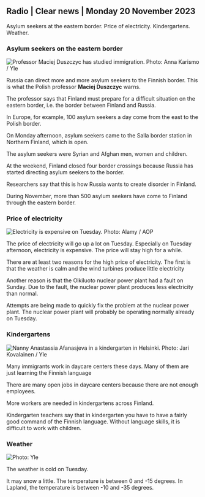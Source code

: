 ## Radio \| Clear news \| Monday 20 November 2023

Asylum seekers at the eastern border. Price of electricity. Kindergartens. Weather.

### Asylum seekers on the eastern border

![Professor Maciej Duszczyc has studied immigration. Photo: Anna Karismo / Yle](https://images.cdn.yle.fi/image/upload/c_crop,h_2268,w_4028,x_0,y_0/ar_1.777777777777777,c_fill,g_faces,h_675,w_1200/dpr_1.0/q_auto:eco/f_auto/fl_lossy/v1700423531/39-1203119655a67178e33b)

Russia can direct more and more asylum seekers to the Finnish border. This is what the Polish professor **Maciej Duszczyc** warns.

The professor says that Finland must prepare for a difficult situation on the eastern border, i.e. the border between Finland and Russia.

In Europe, for example, 100 asylum seekers a day come from the east to the Polish border.

On Monday afternoon, asylum seekers came to the Salla border station in Northern Finland, which is open.

The asylum seekers were Syrian and Afghan men, women and children.

At the weekend, Finland closed four border crossings because Russia has started directing asylum seekers to the border.

Researchers say that this is how Russia wants to create disorder in Finland.

During November, more than 500 asylum seekers have come to Finland through the eastern border.

### Price of electricity

![Electricity is expensive on Tuesday. Photo: Alamy / AOP](https://images.cdn.yle.fi/image/upload/c_crop,h_3375,w_6000,x_0,y_467/ar_1.777777777777777,c_fill,g_faces,h_675,w_1200/dpr_1.0/q_auto:eco/f_auto/fl_lossy/v1691842960/39-106121063c8f48238bcf)

The price of electricity will go up a lot on Tuesday. Especially on Tuesday afternoon, electricity is expensive. The price will stay high for a while.

There are at least two reasons for the high price of electricity. The first is that the weather is calm and the wind turbines produce little electricity

Another reason is that the Olkiluoto nuclear power plant had a fault on Sunday. Due to the fault, the nuclear power plant produces less electricity than normal.

Attempts are being made to quickly fix the problem at the nuclear power plant. The nuclear power plant will probably be operating normally already on Tuesday.

### Kindergartens

![Nanny Anastassia Afanasjeva in a kindergarten in Helsinki. Photo: Jari Kovalainen / Yle](https://images.cdn.yle.fi/image/upload/c_crop,h_3375,w_6000,x_0,y_134/ar_1.7777777777777777,c_fill,g_faces,h_675,w_1200/dpr_1.0/q_auto:eco/f_auto/fl_lossy/v1700133967/39-12015336555f596ca4eb)

Many immigrants work in daycare centers these days. Many of them are just learning the Finnish language

There are many open jobs in daycare centers because there are not enough employees.

More workers are needed in kindergartens across Finland.

Kindergarten teachers say that in kindergarten you have to have a fairly good command of the Finnish language. Without language skills, it is difficult to work with children.

### Weather

![ Photo: Yle](https://images.cdn.yle.fi/image/upload/c_crop,h_1080,w_1919,x_0,y_0/ar_1.7777777777777777,c_fill,g_faces,h_675,w_1200/dpr_1.0/q_auto:eco/f_auto/fl_lossy/v1700492173/39-1203681655b7364e6c83)

The weather is cold on Tuesday.

It may snow a little. The temperature is between 0 and -15 degrees. In Lapland, the temperature is between -10 and -35 degrees.